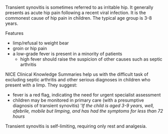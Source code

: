 Transient synovitis is sometimes referred to as irritable hip. It generally presents as acute hip pain following a recent viral infection. It is the commonest cause of hip pain in children. The typical age group is 3\-8 years.  
  
Features  
* limp/refusal to weight bear
* groin or hip pain
* a low\-grade fever is present in a minority of patients
	+ high fever should raise the suspicion of other causes such as septic arthritis

  
NICE Clinical Knowledge Summaries help us with the difficult task of excluding septic arthritis and other serious diagnoses in children who present with a limp. They suggest:  
* fever is a red flag, indicating the need for urgent specialist assessment
* children may be monitored in primary care (with a presumptive diagnosis of transient synovitis) '*If the child is aged 3\-9 years, well, afebrile, mobile but limping, and has had the symptoms for less than 72 hours*

  
Transient synovitis is self\-limiting, requiring only rest and analgesia.